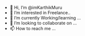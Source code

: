 - 👋 Hi, I’m @imKarthikMuru
- 👀 I’m interested in Freelance..
- 🌱 I’m currently Working/learning ...
- 💞️ I’m looking to collaborate on ...
- 📫 How to reach me ...

<!---
imKarthikMuru/imKarthikMuru is a ✨ special ✨ repository because its `README.md` (this file) appears on your GitHub profile.
You can click the Preview link to take a look at your changes.
--->
